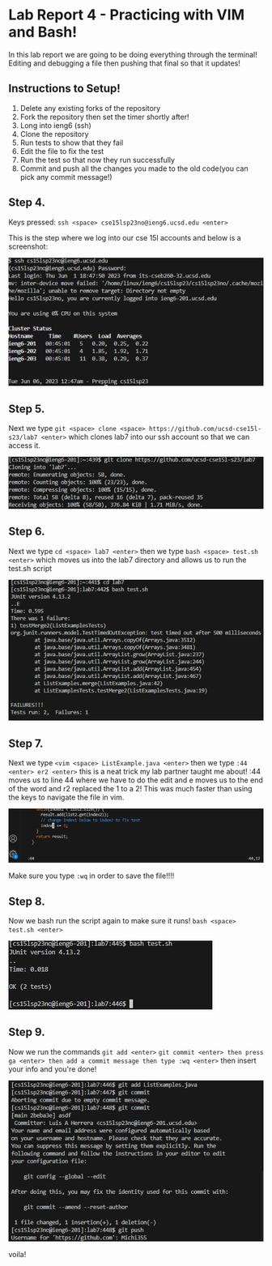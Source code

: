 # Lab Report 4 - Practicing with VIM and Bash!
In this lab report we are going to be doing everything through the terminal! Editing and debugging a file then pushing that final so that it updates!
## Instructions to Setup!
1. Delete any existing forks of the repository
2. Fork the repository then set the timer shortly after!
3. Long into ieng6 (ssh)
4. Clone the repository
5. Run tests to show that they fail
6. Edit the file to fix the test
7. Run the test so that now they run successfully 
8. Commit and push all the changes you made to the old code(you can pick any commit message!)
## Step 4.
Keys pressed: 
` ssh <space> cse15lsp23no@ieng6.ucsd.edu <enter> `

This is the step where we log into our cse 15l accounts and below is a screenshot:

![image](sshstep.png)

## Step 5.
Next we type 
` git <space> clone <space> https://github.com/ucsd-cse15l-s23/lab7 <enter> `
which clones lab7 into our ssh account so that we can access it.

![image](clonestep.png)

## Step 6.
Next we type
` cd <space> lab7 <enter> `
then we type
` bash <space> test.sh <enter> `
which moves us into the lab7 directory and allows us to run the test.sh script

![image](bashstep.png)

## Step 7.
Next we type 
` <vim <space> ListExample.java <enter> `
then we type 
` :44 <enter> er2 <enter> `
this is a neat trick my lab partner taught me about! :44 moves us to line 44 where we have to do the edit and e moves us to the end of the word and r2 replaced the 1 to a 2!
This was much faster than using the keys to navigate the file in vim.

![image](vimstep.png)

Make sure you type 
` :wq ` 
in order to save the file!!!!

## Step 8.
Now we bash run the script again to make sure it runs! 
` bash <space> test.sh <enter> `

![image](testran.png)

## Step 9.

Now we run the commands
` git add <enter> `
` git commit <enter> then press ga <enter> then add a commit message then type :wq <enter> `
then insert your info and you're done!
  
  ![image](gitdone.png)
  
  voila!
